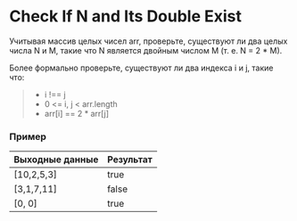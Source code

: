 # Check If N and Its Double Exist
Учитывая массив целых чисел arr, проверьте, существуют ли два целых числа N и M, такие что N является двойным числом M (т. е. N = 2 * M).

Более формально проверьте, существуют ли два индекса i и j, такие что:

> - i !== j
> - 0 <= i, j < arr.length
> - arr[i] == 2 * arr[j]

### Пример

| Выходные данные     | Результат          |
|---------------------|--------------------|
|  [10,2,5,3]         | true               |
|  [3,1,7,11]         | false              |
|  [0, 0]             | true               |